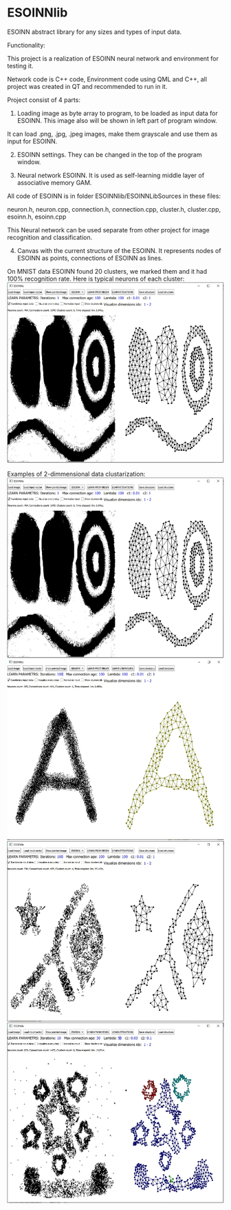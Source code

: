 ESOINNlib
=========

ESOINN abstract library for any sizes and types of input data.

Functionality:

This project is a realization of ESOINN neural network and environment for testing it. 

Network code is C++ code, Environment code using QML and C++, all project was created in QT and recommended to run in it.

Project consist of 4 parts:


1) Loading image as byte array to program, to be loaded as input data for ESOINN. This image also will be shown in left part of program window.

It can load .png, .jpg, .jpeg images, make them grayscale and use them as input for ESOINN.


2) ESOINN settings. They can be changed in the top of the program window.


3) Neural network ESOINN. It is used as self-learning middle layer of associative memory GAM. 

All code of ESOINN is in folder ESOINNlib/ESOINNLibSources in these files: 

neuron.h, neuron.cpp, connection.h, connection.cpp, cluster.h, cluster.cpp, esoinn.h, esoinn.cpp

This Neural network can be used separate from other project for image recognition and classification.


4) Canvas with the current structure of the ESOINN. It represents nodes of ESOINN as points, connections of ESOINN as lines.

On MNIST data ESOINN found 20 clusters, we marked them and it had 100% recognition rate.
Here is typical neurons of each cluster:
![alt text](https://github.com/VincentoLaw/ESOINNlib/blob/master/eso3.jpg?raw=true)

Examples of 2-dimmensional data clustarization:
![alt text](https://github.com/VincentoLaw/ESOINNlib/blob/master/eso3.jpg?raw=true)
![alt text](https://github.com/VincentoLaw/ESOINNlib/blob/master/eso2.jpg?raw=true)
![alt text](https://github.com/VincentoLaw/ESOINNlib/blob/master/eso4.jpg?raw=true)
![alt text](https://github.com/VincentoLaw/ESOINNlib/blob/master/eso5.jpg?raw=true)
